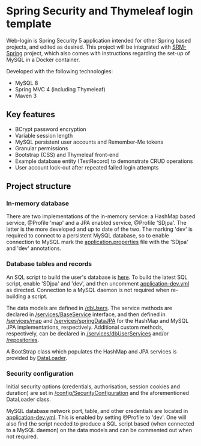 # Spring Security and Thymeleaf login template #

Web-login is Spring Security 5 application intended for other Spring based projects, and edited as desired. This project will be integrated with [SRM-Spring](https://github.com/jfspps/SRM-Spring) project, which also comes with instructions regarding the set-up of MySQL in a Docker container. 

Developed with the following technologies:

+ MySQL 8
+ Spring MVC 4 (including Thymeleaf)
+ Maven 3

## Key features ##

+ BCrypt password encryption
+ Variable session length
+ MySQL persistent user accounts and Remember-Me tokens
+ Granular permissions
+ Bootstrap (CSS) and Thymeleaf front-end
+ Example database entity (TestRecord) to demonstrate CRUD operations
+ User account lock-out after repeated failed login attempts

## Project structure ##

### In-memory database ###

There are two implementations of the in-memory service: a HashMap based service, @Profile 'map' and a JPA enabled service, @Profile 'SDjpa'. The latter is the more developed and up to date of the two. The marking 'dev' is required to connect to a persistent MySQL database, so to enable connection to MySQL mark the [application.properties](./src/main/resources/application.properties) file with the 'SDjpa' and 'dev' annotations.

### Database tables and records ###

An SQL script to build the user's database is [here](./src/main/resources/scripts). To build the latest SQL script, enable 'SDjpa' and 'dev', and then uncomment [application-dev.yml](/src/main/resources/application-dev.yml) as directed. Connection to a MySQL daemon is not required when re-building a script.

The data models are defined in [/dbUsers](src/main/java/com/springsecurity/weblogin/model/security). The service methods are declared in [/services/BaseService](./src/main/java/com/springsecurity/weblogin/services/securityServices/BaseService.java) 
interface, and then defined in [/services/map](./src/main/java/com/springsecurity/weblogin/services/map/security) and 
[/services/springDataJPA](./src/main/java/com/springsecurity/weblogin/services/springDataJPA/security) for the HashMap and 
MySQL JPA implementations, respectively. Additional custom methods, respectively, can be declared in [/services/dbUserServices](src/main/java/com/springsecurity/weblogin/services/securityServices)
 and/or [/repositories](./src/main/java/com/springsecurity/weblogin/repositories/security).

A BootStrap class which populates the HashMap and JPA services is provided by [DataLoader](./src/main/java/com/springsecurity/weblogin/bootstrap/security).
 
### Security configuration ###

Initial security options (credentials, authorisation, session cookies and duration) are set in [/config/SecurityConfiguration](./src/main/java/com/springsecurity/weblogin/config/SecurityConfiguration.java) and the aforementioned DataLoader class.
 
MySQL database network port, table, and other credentials are located in [application-dev.yml](./src/main/resources/application-dev.yml). This is enabled by setting @Profile to 'dev'. One will also find the script needed to produce a SQL script based (when connected to a MySQL daemon) on the data models and can be commented out when not required.

